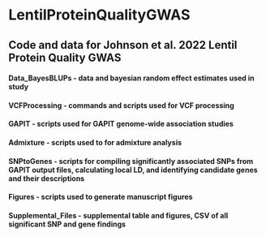 # LentilProteinQualityGWAS
## Code and data for Johnson et al. 2022 Lentil Protein Quality GWAS
  #### Data_BayesBLUPs - data and bayesian random effect estimates used in study
  #### VCFProcessing - commands and scripts used for VCF processing
  #### GAPIT - scripts used for GAPIT genome-wide association studies
  #### Admixture - scripts used to for admixture analysis
  #### SNPtoGenes - scripts for compiling significantly associated SNPs from GAPIT output files, calculating local LD, and identifying candidate genes and their descriptions
  #### Figures - scripts used to generate manuscript figures
  #### Supplemental_Files - supplemental table and figures, CSV of all significant SNP and gene findings
